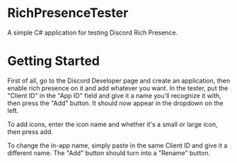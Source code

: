 # RichPresenceTester
A simple C# application for testing Discord Rich Presence.  

# Getting Started
First of all, go to the Discord Developer page and create an application, then enable rich presence on it and add whatever you want. In the tester, put the "Client ID" in the "App ID" field and give it a name you'll recognize it with, then press the "Add" button. It should now appear in the dropdown on the left.  

To add icons, enter the icon name and whether it's a small or large icon, then press add.  

To change the in-app name, simply paste in the same Client ID and give it a different name. The "Add" button should turn into a "Rename" button.
